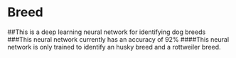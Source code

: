 # Breed
##This is a deep learning neural network for identifying dog breeds
###This neural network currently has an accuracy of 92%
####This neural network is only trained to identify an husky breed and a rottweiler breed.
